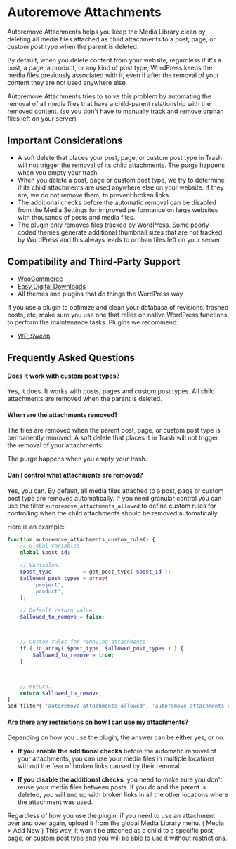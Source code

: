 # Autoremove Attachments

Autoremove Attachments helps you keep the Media Library clean by deleting all media files attached as child attachments to a post, page, or custom post type when the parent is deleted.

By default, when you delete content from your website, regardless if it's a post, a page, a product, or any kind of post type, WordPress keeps the media files previously associated with it, even if after the removal of your content they are not used anywhere else.

Autoremove Attachments tries to solve this problem by automating the removal of all media files that have a child-parent relationship with the removed content. (so you don't have to manually track and remove orphan files left on your server)

## Important Considerations

- A soft delete that places your post, page, or custom post type in Trash will not trigger the removal of its child attachments. The purge happens when you empty your trash.
- When you delete a post, page or custom post type, we try to determine if its child attachments are used anywhere else on your website. If they are, we do not remove them, to prevent broken links.
- The additional checks before the automatic removal can be disabled from the Media Settings for improved performance on large websites with thousands of posts and media files.
- The plugin only removes files tracked by WordPress. Some poorly coded themes generate additional thumbnail sizes that are not tracked by WordPress and this always leads to orphan files left on your server.

## Compatibility and Third-Party Support

- [WooCommerce](https://wordpress.org/plugins/woocommerce)
- [Easy Digital Downloads](https://wordpress.org/plugins/easy-digital-downloads)
- All themes and plugins that do things the WordPress way

If you use a plugin to optimize and clean your database of revisions, trashed posts, etc, make sure you use one that relies on native WordPress functions to perform the maintenance tasks. Plugins we recommend:

- [WP-Sweep](https://wordpress.org/plugins/wp-sweep)


## Frequently Asked Questions

#### Does it work with custom post types?

Yes, it does. It works with posts, pages and custom post types. All child attachments are removed when the parent is deleted.

#### When are the attachments removed?

The files are removed when the parent post, page, or custom post type is permanently removed. A soft delete that places it in Trash will not trigger the removal of your attachments.

The purge happens when you empty your trash.

#### Can I control what attachments are removed?

Yes, you can. By default, all media files attached to a post, page or custom post type are removed automatically. If you need granular control you can use the filter `autoremove_attachments_allowed` to define custom rules for controlling when the child attachments should be removed automatically.

Here is an example:

```php
function autoremove_attachments_custom_rule() {
	// Global variables.
	global $post_id;

	// Variables.
	$post_type          = get_post_type( $post_id );
	$allowed_post_types = array(
		'project',
		'product',
	);

	// Default return value.
	$allowed_to_remove = false;



	// Custom rules for removing attachments.
	if ( in_array( $post_type, $allowed_post_types ) ) {
		$allowed_to_remove = true;
	}



	// Return.
	return $allowed_to_remove;
}
add_filter( 'autoremove_attachments_allowed', 'autoremove_attachments_custom_rule' );
```

#### Are there any restrictions on how I can use my attachments?

Depending on how you use the plugin, the answer can be either yes, or no.

- **If you enable the additional checks** before the automatic removal of your attachments, you can use your media files in multiple locations without the fear of broken links caused by their removal.

- **If you disable the additional checks**, you need to make sure you don't reuse your media files between posts. If you do and the parent is deleted, you will end up with broken links in all the other locations where the attachment was used.

Regardless of how you use the plugin, if you need to use an attachment over and over again, upload it from the global Media Library menu. ( Media > Add New ) This way, it won't be attached as a child to a specific post, page, or custom post type and you will be able to use it without restrictions.
